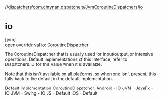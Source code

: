 //[dispatchers](../../../index.md)/[com.chrynan.dispatchers](../index.md)/[JvmCoroutineDispatchers](index.md)/[io](io.md)

# io

[jvm]\
open override val [io](io.md): CoroutineDispatcher

The CoroutineDispatcher that is usually used for input/output, or intensive operations. Default implementations of this interface, refer to Dispatchers.IO for this value when it is available.

Note that this isn't available on all platforms, so when one isn't present, this falls back to the default in the default implementation.

Default implementation CoroutineDispatcher: Android - IO JVM - JavaFx - IO JVM - Swing - IO JS - Default iOS - Default
